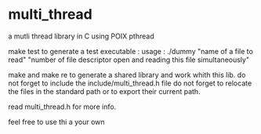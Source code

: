 # multi_thread
a mutli thread library in C using POIX pthread

make test to generate a test executable :
usage : ./dummy "name of a file to read" "number of file descriptor open and reading this file simultaneously"

make and make re to generate a shared library and work whith this lib. do not forget to include the include/multi_thread.h file
do not forget to relocate the files in the standard path or to export their current path.

read multi_thread.h for more info.

feel free to use thi a your own
